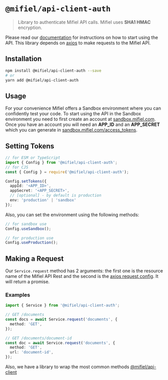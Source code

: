 # `@mifiel/api-client-auth`

> Library to authenticate Mifiel API calls. Mifiel uses **SHA1 HMAC** encryption.

Please read our [documentation](http://docs.mifiel.com/) for instructions on how to start using the API. This library depends on [axios](https://axios-http.com/) to make requests to the Mifiel API.

## Installation

```bash
npm install @mifiel/api-client-auth --save
# or
yarn add @mifiel/api-client-auth
```

## Usage

For your convenience Mifiel offers a Sandbox environment where you can confidently test your code. To start using the API in the Sandbox environment you need to first create an account at [sandbox.mifiel.com](https://sandbox.mifiel.com). Once you have an account you will need an **APP_ID** and an **APP_SECRET** which you can generate in [sandbox.mifiel.com/access_tokens](https://sandbox.mifiel.com/access_tokens).

## Setting Tokens

```typescript
// for ESM or TypeScript
import { Config } from '@mifiel/api-client-auth';
// for CJS
const { Config } = require('@mifiel/api-client-auth');

Config.setTokens({
  appId: '<APP_ID>',
  appSecret: '<APP_SECRET>',
  // [optional] - by default is production
  env: 'production' | 'sandbox' 
});
```

Also, you can set the environment using the following methods:

```typescript
// for sandbox use
Config.useSandbox();

// for production use
Config.useProduction();
```

## Making a Request

Our `Service.request` method has 2 arguments: the first one is the resource name of the Mifiel API Rest and the second is the [axios request config](https://github.com/axios/axios#request-config). It will return a promise.

### Examples

```typescript
import { Service } from '@mifiel/api-client-auth';

// GET /documents
const docs = await Service.request('documents', {
  method: 'GET',
});

// GET /documents/document-id
const doc = await Service.request('documents', {
  method: 'GET',
  url: 'document-id',
});
```

Also, we have a library to wrap the most common methods [@mifiel/api-client](https://github.com/Mifiel/mifiel-js/tree/main/packages/api-client)
